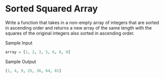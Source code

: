 # Sorted Squared Array

Write a function that takes in a non-empty array of integers that are sorted in ascending
order and returns a new array of the same length with the squares of the original integers
also sorted in ascending order.

Sample Input

```python
array = [1, 2, 3, 5, 6, 8, 9]
```

Sample Output

```python
[1, 4, 9, 25, 36, 64, 81]
```
